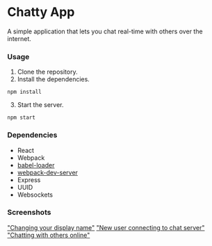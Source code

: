 Chatty App
=====================

A simple application that lets you chat real-time with others over the internet.

### Usage

1. Clone the repository.
2. Install the dependencies.
```
npm install
```
3. Start the server.
```
npm start
```

### Dependencies

* React
* Webpack
* [babel-loader](https://github.com/babel/babel-loader)
* [webpack-dev-server](https://github.com/webpack/webpack-dev-server)
* Express
* UUID
* Websockets

### Screenshots

["Changing your display name"](https://github.com/veely/chatty-app/blob/master/docs/change_name.png)
["New user connecting to chat server"](https://github.com/veely/chatty-app/blob/master/docs/user_connect.png)
["Chatting with others online"](https://github.com/veely/chatty-app/blob/master/docs/chat.png)
